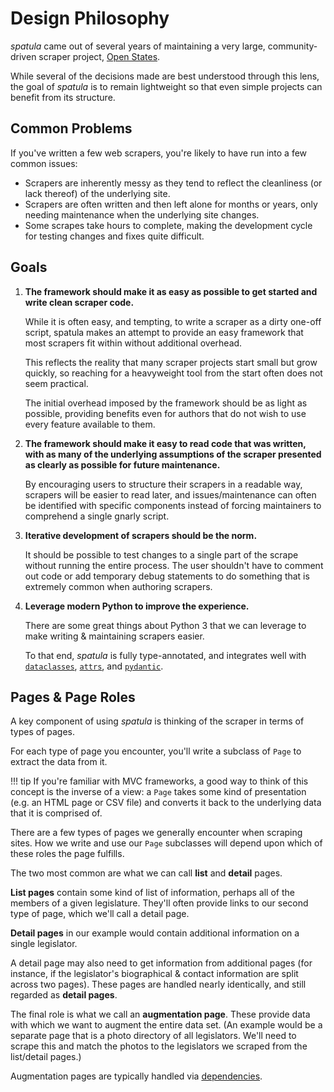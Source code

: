 # Design Philosophy

*spatula* came out of several years of maintaining a very large,
community-driven scraper project, [Open States](https://openstates.org).

While several of the decisions made are best understood through this
lens, the goal of *spatula* is to remain lightweight so that even simple
projects can benefit from its structure.

## Common Problems

If you've written a few web scrapers, you're likely to have run into a
few common issues:

-   Scrapers are inherently messy as they tend to reflect the
    cleanliness (or lack thereof) of the underlying site.
-   Scrapers are often written and then left alone for months or years,
    only needing maintenance when the underlying site changes.
-   Some scrapes take hours to complete, making the development cycle
    for testing changes and fixes quite difficult.

## Goals

1.  **The framework should make it as easy as possible to get started
    and write clean scraper code.**

    While it is often easy, and tempting, to write a scraper as a dirty
    one-off script, spatula makes an attempt to provide an easy framework
    that most scrapers fit within without additional overhead.

    This reflects the reality that many scraper projects start small but grow
    quickly, so reaching for a heavyweight tool from the start often does
    not seem practical.

    The initial overhead imposed by the framework
    should be as light as possible, providing benefits even for authors
    that do not wish to use every feature available to them.

2.  **The framework should make it easy to read code that was written,
    with as many of the underlying assumptions of the scraper presented
    as clearly as possible for future maintenance.**

    By encouraging users to structure their scrapers in a readable way,
    scrapers will be easier to read later, and issues/maintenance can
    often be identified with specific components instead of forcing
    maintainers to comprehend a single gnarly script.

3.  **Iterative development of scrapers should be the norm.**

    It should be possible to test changes to a single part of the scrape
    without running the entire process. The user shouldn't have to
    comment out code or add temporary debug statements to do something
    that is extremely common when authoring scrapers.

4.  **Leverage modern Python to improve the experience.**

    There are some great things about Python 3 that we can leverage to
    make writing & maintaining scrapers easier.

    To that end, *spatula* is fully type-annotated, and integrates well with
    [`dataclasses`](https://docs.python.org/3/library/dataclasses.html),
    [`attrs`](https://www.attrs.org/en/stable/),
    and [`pydantic`](https://pydantic-docs.helpmanual.io/).

## Pages & Page Roles

A key component of using *spatula* is thinking of the scraper in terms of types of pages.

For each type of page you encounter, you'll write a subclass of `Page` to extract the data from it.

!!! tip
    If you're familiar with MVC frameworks, a good way to think of this
    concept is the inverse of a view: a `Page` takes some kind of presentation
    (e.g. an HTML page or CSV file)
    and converts it back to the underlying data that it is comprised of.

There are a few types of pages we generally encounter when scraping sites.
How we write and use our `Page` subclasses will depend upon which of these roles the page fulfills.

The two most common are what we can call **list** and **detail** pages.

**List pages** contain some kind of list of information, perhaps all of
the members of a given legislature. They'll often provide links to our
second type of page, which we'll call a detail page.

**Detail pages** in our example would contain additional information on a single legislator.

A detail page may also need to get information from additional pages (for instance, if the legislator's biographical & contact information are split across two pages).
These pages are handled nearly identically, and still regarded as **detail pages**.

The final role is what we call an **augmentation page**. These provide data
with which we want to augment the entire data set. (An example would be
a separate page that is a photo directory of all legislators. We'll
need to scrape this and match the photos to the legislators we scraped
from the list/detail pages.)

Augmentation pages are typically handled via [dependencies](advanced-techniques.md#specifying-dependencies).
